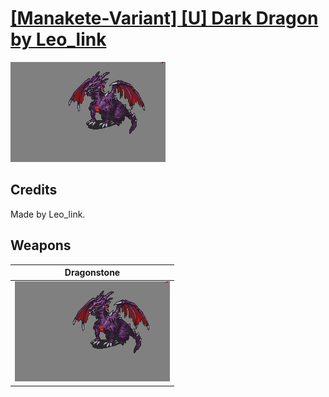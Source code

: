 # [\[Manakete-Variant\] \[U\] Dark Dragon by Leo_link](./)

<img src="./8.%20Dragonstone/Dragonstone_000.png" alt="[Manakete-Variant] [U] Dark Dragon by Leo_link standing" />

## Credits

Made by Leo_link.

## Weapons


|Dragonstone |
|  :---: |
| <img alt="Dragonstone animation" src="./8.%20Dragonstone/Dragonstone.gif" /> |
